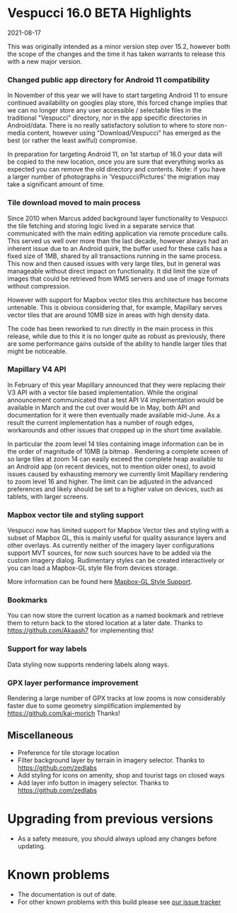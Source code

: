 # Vespucci 16.0 BETA Highlights

2021-08-17

This was originally intended as a minor version step over 15.2, however both the scope of the changes and the time it has taken warrants to release this with a new major version. 

### Changed public app directory for Android 11 compatibility

In November of this year we will have to start targeting Android 11 to ensure continued availability on googles play store, this forced change implies that we can no longer store any user accessible / selectable files in the traditional "Vespucci" directory, nor in the app specific directories in Android/data. There is no really satisfactory solution to where to store non-media content, however using "Download/Vespucci" has emerged as the best (or rather the least awlful) compromise.

In preparation for targeting Android 11, on 1st startup of 16.0 your data will be copied to the new location, once you are sure that everything works as expected you can remove the old directory and contents. Note: if you have a larger number of photographs in 'Vespucci/Pictures' the migration may take a significant amount of time.

### Tile download moved to main process

Since 2010 when Marcus added background layer functionality to Vespucci the tile fetching and storing logic lived in a separate service that communicated with the main editing application via remote procedure calls. This served us well over more than the last decade, however always had an inherent issue due to an Android quirk, the buffer used for these calls has a fixed size of 1MB, shared by all transactions running in the same process. This now and then caused issues with very large tiles, but in general was manageable without direct impact on functionality. It did limit the size of images that could be retrieved from WMS servers and use of image formats without compression.

However with support for Mapbox vector tiles this architecture has become untenable. This is obvious considering that, for example, Mapillary serves vector tiles that are around 10MB size in areas with high density data. 

The code has been reworked to run directly in the main process in this release, while due to this it is no longer quite as robust as previously, there are some performance gains outside of the ability to handle larger tiles that might be noticeable.

### Mapillary V4 API

In February of this year Mapillary announced that they were replacing their V3 API with a vector tile based implementation. While the original announcement communicated that a test API V4 implementation would be available in March and the cut over would be in May, both API and documentation for it were then eventually made available mid-June. As a result the current implementation has a number of rough edges, workarounds and other issues that cropped up in the short time available.

In particular the zoom level 14 tiles containing image information can be in the order of magnitude of 10MB (a bitmap . Rendering a complete screen of so large tiles at zoom 14 can easily exceed the complete heap available to an Android app (on recent devices, not to mention older ones), to avoid issues caused by exhausting memory we currently limit Mapillary rendering to zoom level 16 and higher. The limit can be adjusted in the advanced preferences and likely should be set to a higher value on devices, such as tablets, with larger screens.

### Mapbox vector tile and styling support

Vespucci now has limited support for Mapbox Vector tiles and styling with a subset of Mapbox GL, this is mainly useful for quality assurance layers and other overlays. As currently neither of the imagery layer configurations support MVT sources, for now such sources have to be added via the custom imagery dialog. Rudimentary styles can be created interactively or you can load a Mapbox-GL style file from devices storage. 

More information can be found here [Mapbox-GL Style Support](http://vespucci.io/tutorials/mapbox-style/).  

### Bookmarks

You can now store the current location as a named bookmark and retrieve them to return back to the stored location at a later date. Thanks to https://github.com/Akaash7 for implementing this!

### Support for way labels

Data styling now supports rendering labels along ways.

### GPX layer performance improvement

Rendering a large number of GPX tracks at low zooms is now considerably faster due to some geometry simplification implemented by https://github.com/kai-morich Thanks!


## Miscellaneous

- Preference for tile storage location
- Filter background layer by terrain in imagery selector. Thanks to https://github.com/zedlabs
- Add styling for icons on amenity, shop and tourist tags on closed ways
- Add layer info button in imagery selector. Thanks to https://github.com/zedlabs

# Upgrading from previous versions

* As a safety measure, you should always upload any changes before updating.

# Known problems

* The documentation is out of date.
* For other known problems with this build please see [our issue tracker](https://github.com/MarcusWolschon/osmeditor4android/issues)
